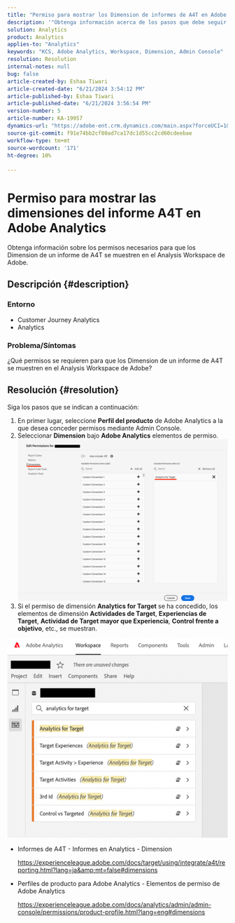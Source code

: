 ```yaml
---
title: "Permiso para mostrar los Dimension de informes de A4T en Adobe Analytics"
description: '"Obtenga información acerca de los pasos que debe seguir para obtener permiso para mostrar los Dimension de informes de A4T en Adobe Analytics".'
solution: Analytics
product: Analytics
applies-to: "Analytics"
keywords: "KCS, Adobe Analytics, Workspace, Dimension, Admin Console"
resolution: Resolution
internal-notes: null
bug: false
article-created-by: Eshaa Tiwari
article-created-date: "6/21/2024 3:54:12 PM"
article-published-by: Eshaa Tiwari
article-published-date: "6/21/2024 3:56:54 PM"
version-number: 5
article-number: KA-19957
dynamics-url: "https://adobe-ent.crm.dynamics.com/main.aspx?forceUCI=1&pagetype=entityrecord&etn=knowledgearticle&id=72da2180-e62f-ef11-840a-6045bd029b18"
source-git-commit: f91e74bb2cf80ad7ca17dc1d55cc2cd60cdeebae
workflow-type: tm+mt
source-wordcount: '171'
ht-degree: 10%

---
```


# Permiso para mostrar las dimensiones del informe A4T en Adobe Analytics


Obtenga información sobre los permisos necesarios para que los Dimension de un informe de A4T se muestren en el Analysis Workspace de Adobe.

## Descripción {#description}


### <b>Entorno</b>

- Customer Journey Analytics
- Analytics


### <b>Problema/Síntomas</b>

¿Qué permisos se requieren para que los Dimension de un informe de A4T se muestren en el Analysis Workspace de Adobe?


## Resolución {#resolution}

Siga los pasos que se indican a continuación:
1. En primer lugar, seleccione <b>Perfil del producto</b> de Adobe Analytics a la que desea conceder permisos mediante Admin Console.
2. Seleccionar <b>Dimension</b> bajo <b>Adobe Analytics</b> elementos de permiso.\
   ![](assets/123b13c2-bb08-ed11-82e4-00224809a4ae.png)
3. Si el permiso de dimensión <b>Analytics for Target</b> se ha concedido, los elementos de dimensión <b>Actividades de Target</b>, <b>Experiencias de Target</b>, <b>Actividad de Target mayor que Experiencia</b>, <b>Control frente a objetivo</b>, etc., se muestran.


![](assets/8b0bbd95-f4f5-ec11-bb3d-000d3a5b0d3b.png)

- Informes de A4T - Informes en Analytics - Dimension

  https://experienceleague.adobe.com/docs/target/using/integrate/a4t/reporting.html?lang=ja&amp;mt=false#dimensions
- Perfiles de producto para Adobe Analytics - Elementos de permiso de Adobe Analytics

  https://experienceleague.adobe.com/docs/analytics/admin/admin-console/permissions/product-profile.html?lang=eng#dimensions

